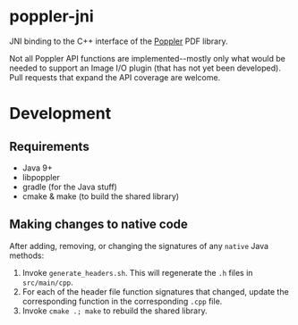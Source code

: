 # poppler-jni

JNI binding to the C++ interface of the
[Poppler](https://poppler.freedesktop.org) PDF library.

Not all Poppler API functions are implemented--mostly only what would be
needed to support an Image I/O plugin (that has not yet been developed). Pull
requests that expand the API coverage are welcome.

# Development

## Requirements

* Java 9+
* libpoppler
* gradle (for the Java stuff)
* cmake & make (to build the shared library)

## Making changes to native code

After adding, removing, or changing the signatures of any `native` Java
methods:

1. Invoke `generate_headers.sh`. This will regenerate the `.h` files in
   `src/main/cpp`.
2. For each of the header file function signatures that changed, update the
   corresponding function in the corresponding `.cpp` file.
3. Invoke `cmake .; make` to rebuild the shared library.
